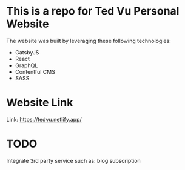 # This is a repo for Ted Vu Personal Website

The website was built by leveraging these following technologies:
* GatsbyJS
* React
* GraphQL
* Contentful CMS
* SASS

# Website Link

Link: https://tedvu.netlify.app/

# TODO

Integrate 3rd party service such as: blog subscription
